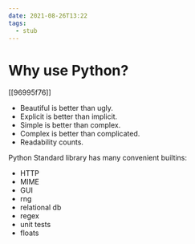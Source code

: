 ```yaml
---
date: 2021-08-26T13:22
tags: 
  - stub
---
```


# Why use Python?

[[96995f76]]
- Beautiful is better than ugly.
- Explicit is better than implicit.
- Simple is better than complex.
- Complex is better than complicated.
- Readability counts.

Python Standard library has many convenient builtins:
- HTTP
- MIME
- GUI
- rng
- relational db
- regex
- unit tests
- floats
